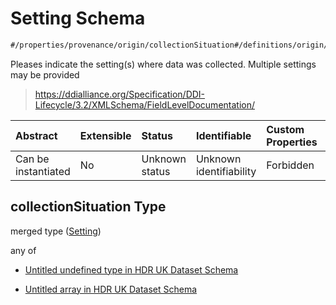 # Setting Schema

```txt
#/properties/provenance/origin/collectionSituation#/definitions/origin/properties/collectionSituation
```

Pleases indicate the setting(s) where data was collected. Multiple settings may be provided

> <https://ddialliance.org/Specification/DDI-Lifecycle/3.2/XMLSchema/FieldLevelDocumentation/>

| Abstract            | Extensible | Status         | Identifiable            | Custom Properties | Additional Properties | Access Restrictions | Defined In                                                                                        |
| :------------------ | :--------- | :------------- | :---------------------- | :---------------- | :-------------------- | :------------------ | :------------------------------------------------------------------------------------------------ |
| Can be instantiated | No         | Unknown status | Unknown identifiability | Forbidden         | Allowed               | none                | [dataset.schema.json*](../../../schema/dataset/latest/dataset.schema.json "open original schema") |

## collectionSituation Type

merged type ([Setting](dataset-definitions-origin-properties-setting.md))

any of

*   [Untitled undefined type in HDR UK Dataset Schema](dataset-definitions-origin-properties-setting-anyof-0.md "check type definition")

*   [Untitled array in HDR UK Dataset Schema](dataset-definitions-origin-properties-setting-anyof-1.md "check type definition")
